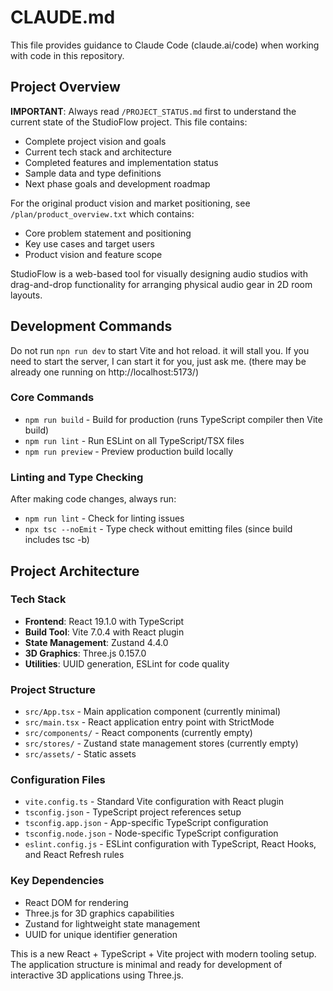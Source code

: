 # CLAUDE.md

This file provides guidance to Claude Code (claude.ai/code) when working with code in this repository.

## Project Overview
**IMPORTANT**: Always read `/PROJECT_STATUS.md` first to understand the current state of the StudioFlow project. This file contains:
- Complete project vision and goals
- Current tech stack and architecture
- Completed features and implementation status
- Sample data and type definitions
- Next phase goals and development roadmap

For the original product vision and market positioning, see `/plan/product_overview.txt` which contains:
- Core problem statement and positioning
- Key use cases and target users
- Product vision and feature scope

StudioFlow is a web-based tool for visually designing audio studios with drag-and-drop functionality for arranging physical audio gear in 2D room layouts.

## Development Commands

Do not run `npn run dev` to start Vite and hot reload. it will stall you. If you need to start the server, I can start it for you, just ask me. (there may be already one running on http://localhost:5173/)

### Core Commands
- `npm run build` - Build for production (runs TypeScript compiler then Vite build)
- `npm run lint` - Run ESLint on all TypeScript/TSX files
- `npm run preview` - Preview production build locally

### Linting and Type Checking
After making code changes, always run:
- `npm run lint` - Check for linting issues
- `npx tsc --noEmit` - Type check without emitting files (since build includes tsc -b)

## Project Architecture

### Tech Stack
- **Frontend**: React 19.1.0 with TypeScript
- **Build Tool**: Vite 7.0.4 with React plugin
- **State Management**: Zustand 4.4.0
- **3D Graphics**: Three.js 0.157.0
- **Utilities**: UUID generation, ESLint for code quality

### Project Structure
- `src/App.tsx` - Main application component (currently minimal)
- `src/main.tsx` - React application entry point with StrictMode
- `src/components/` - React components (currently empty)
- `src/stores/` - Zustand state management stores (currently empty)
- `src/assets/` - Static assets

### Configuration Files
- `vite.config.ts` - Standard Vite configuration with React plugin
- `tsconfig.json` - TypeScript project references setup
- `tsconfig.app.json` - App-specific TypeScript configuration
- `tsconfig.node.json` - Node-specific TypeScript configuration
- `eslint.config.js` - ESLint configuration with TypeScript, React Hooks, and React Refresh rules

### Key Dependencies
- React DOM for rendering
- Three.js for 3D graphics capabilities
- Zustand for lightweight state management
- UUID for unique identifier generation

This is a new React + TypeScript + Vite project with modern tooling setup. The application structure is minimal and ready for development of interactive 3D applications using Three.js.